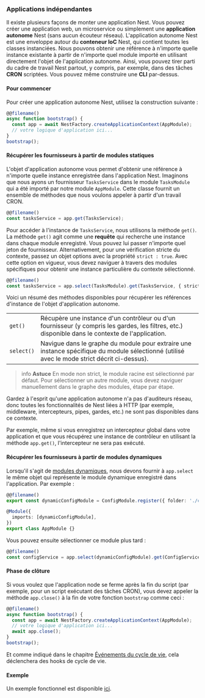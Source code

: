 ### Applications indépendantes

Il existe plusieurs façons de monter une application Nest. Vous pouvez créer une application web, un microservice ou simplement une **application autonome** Nest (sans aucun écouteur réseau). L'application autonome Nest est une enveloppe autour du **conteneur IoC** Nest, qui contient toutes les classes instanciées. Nous pouvons obtenir une référence à n'importe quelle instance existante à partir de n'importe quel module importé en utilisant directement l'objet de l'application autonome. Ainsi, vous pouvez tirer parti du cadre de travail Nest partout, y compris, par exemple, dans des tâches **CRON** scriptées. Vous pouvez même construire une **CLI** par-dessus.

#### Pour commencer

Pour créer une application autonome Nest, utilisez la construction suivante :

```typescript
@@filename()
async function bootstrap() {
  const app = await NestFactory.createApplicationContext(AppModule);
  // votre logique d'application ici...
}
bootstrap();
```

#### Récupérer les fournisseurs à partir de modules statiques

L'objet d'application autonome vous permet d'obtenir une référence à n'importe quelle instance enregistrée dans l'application Nest. Imaginons que nous ayons un fournisseur `TasksService` dans le module `TasksModule` qui a été importé par notre module `AppModule`. Cette classe fournit un ensemble de méthodes que nous voulons appeler à partir d'un travail CRON.

```typescript
@@filename()
const tasksService = app.get(TasksService);
```

Pour accéder à l'instance de `TasksService`, nous utilisons la méthode `get()`. La méthode `get()` agit comme une **requête** qui recherche une instance dans chaque module enregistré. Vous pouvez lui passer n'importe quel jeton de fournisseur. Alternativement, pour une vérification stricte du contexte, passez un objet options avec la propriété `strict : true`. Avec cette option en vigueur, vous devez naviguer à travers des modules spécifiques pour obtenir une instance particulière du contexte sélectionné.

```typescript
@@filename()
const tasksService = app.select(TasksModule).get(TasksService, { strict: true });
```

Voici un résumé des méthodes disponibles pour récupérer les références d'instance de l'objet d'application autonome.

<table>
  <tr>
    <td>
      <code>get()</code>
    </td>
    <td>
      Récupère une instance d'un contrôleur ou d'un fournisseur (y compris les gardes, les filtres, etc.) disponible dans le contexte de l'application.
    </td>
  </tr>
  <tr>
    <td>
      <code>select()</code>
    </td>
    <td>
      Navigue dans le graphe du module pour extraire une instance spécifique du module sélectionné (utilisé avec le mode strict décrit ci-dessus).
    </td>
  </tr>
</table>

> info **Astuce** En mode non strict, le module racine est sélectionné par défaut. Pour sélectionner un autre module, vous devez naviguer manuellement dans le graphe des modules, étape par étape.

Gardez à l'esprit qu'une application autonome n'a pas d'auditeurs réseau, donc toutes les fonctionnalités de Nest liées à HTTP (par exemple, middleware, intercepteurs, pipes, gardes, etc.) ne sont pas disponibles dans ce contexte.

Par exemple, même si vous enregistrez un intercepteur global dans votre application et que vous récupérez une instance de contrôleur en utilisant la méthode `app.get()`, l'intercepteur ne sera pas exécuté.

#### Récupérer les fournisseurs à partir de modules dynamiques

Lorsqu'il s'agit de [modules dynamiques](/fundamentals/dynamic-modules.md), nous devons fournir à `app.select` le même objet qui représente le module dynamique enregistré dans l'application. Par exemple :

```typescript
@@filename()
export const dynamicConfigModule = ConfigModule.register({ folder: './config' });

@Module({
  imports: [dynamicConfigModule],
})
export class AppModule {}
```

Vous pouvez ensuite sélectionner ce module plus tard :

```typescript
@@filename()
const configService = app.select(dynamicConfigModule).get(ConfigService, { strict: true });
```

#### Phase de clôture

Si vous voulez que l'application node se ferme après la fin du script (par exemple, pour un script exécutant des tâches CRON), vous devez appeler la méthode `app.close()` à la fin de votre fonction `bootstrap` comme ceci :

```typescript
@@filename()
async function bootstrap() {
  const app = await NestFactory.createApplicationContext(AppModule);
  // votre logique d'application ici...
  await app.close();
}
bootstrap();
```

Et comme indiqué dans le chapitre [Événements du cycle de vie](/fundamentals/lifecycle-events.md), cela déclenchera des hooks de cycle de vie.

#### Exemple

Un exemple fonctionnel est disponible [ici](https://github.com/nestjs/nest/tree/master/sample/18-context).
